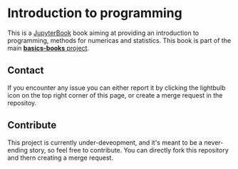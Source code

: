 # Introduction to programming
This is a [JupyterBook](https://jupyterbook.org) book aiming at providing an introduction to programming, methods for numericas and statistics. This book is part of the main [**basics-books** project](https://basics2022.github.io/bbooks).

## Contact
If you encounter any issue you can either report it by clicking the lightbulb icon on the top right corner of this page, or create a merge request in the repositoy.

## Contribute
This project is currently under-deveopment, and it's meant to be a never-ending story, so feel free to contribute. You can directly fork this repository and thern creating a merge request.

